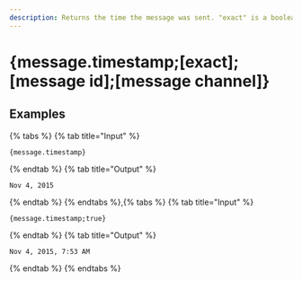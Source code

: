 ```yaml
---
description: Returns the time the message was sent. "exact" is a boolean indicating whether to include hours/minutes.
---
```

# {message.timestamp;[exact];[message id];[message channel]}
## Examples
{% tabs %}
{% tab title="Input" %}
```text
{message.timestamp}
```
{% endtab %}
{% tab title="Output" %}
```text
Nov 4, 2015
```
{% endtab %}
{% endtabs %},{% tabs %}
{% tab title="Input" %}
```text
{message.timestamp;true}
```
{% endtab %}
{% tab title="Output" %}
```text
Nov 4, 2015, 7:53 AM
```
{% endtab %}
{% endtabs %}